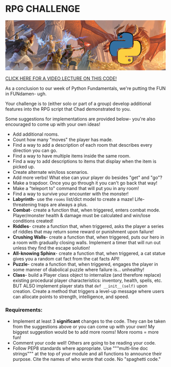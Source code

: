 # RPG CHALLENGE

![Image description](https://github.com/csfeeser/images/blob/master/pythondragon.png?raw=true)

[CLICK HERE FOR A VIDEO LECTURE ON THIS CODE!](https://labs.alta3.com/courses/api/vid/7-list-and-dict-modeling.mp4)

As a conclusion to our week of Python Fundamentals, we're putting the FUN in FUNdamen- ugh.

Your challenge is to (either solo or part of a group) develop additional features into the RPG script that Chad demonstrated to you. 

Some suggestions for implementations are provided below- you're also encouraged to come up with your own ideas!
- Add additional rooms.
- Count how many "moves" the player has made.
- Find a way to add a description of each room that describes every direction you can go.
- Find a way to have multiple items inside the same room.
- Find a way to add descriptions to items that display when the item is picked up.
- Create alternate win/loss scenarios.
- Add more verbs! What else can your player do besides "get" and "go"?
- Make a trapdoor. Once you go through it you can't go back that way!
- Make a "teleport to" command that will put you in any room!
- Find a way to survive your encounter with the monster!
- **Labyrinth**- use the `rooms` list/dict model to create a maze! Life-threatening traps are always a plus.
- **Combat**- create a function that, when triggered, enters combat mode. Player/monster health & damage must be calculated and win/lose conditions created!
- **Riddles**- create a function that, when triggered, asks the player a series of riddles that may return some reward or punishment upon failure!
- **Crushing Walls**- create a function that, when triggered, puts our hero in a room with gradually closing walls. Implement a timer that will run out unless they find the escape solution!
- **All-knowing Sphinx**- create a function that, when triggered, a cat statue gives you a random cat fact from the cat facts API!
- **Puzzle**- create a function that, when triggered, engages the player in some manner of diabolical puzzle where failure is... unhealthy!
- **Class**- build a Player class object to internalize (and therefore replace) existing procedural player characteristics: inventory, health, spells, etc. BUT ALSO implement player stats that `def __init__(self)` upon creation. Create a method that triggers a level-up message where users can allocate points to  strength, intelligence, and speed.

### Requirements:

- Implement at least 3 **significant** changes to the code. They can be taken from the suggestions above or you can come up with your own! My biggest suggestion would be to add more rooms! More rooms = more fun!
- Comment your code well! Others are going to be reading your code.
- Follow PEP8 standards where appropriate. Use """multi-line doc strings""" at the top of your module and all functions to announce their purpose. Cite the names of who wrote that code. No "spaghetti code."
